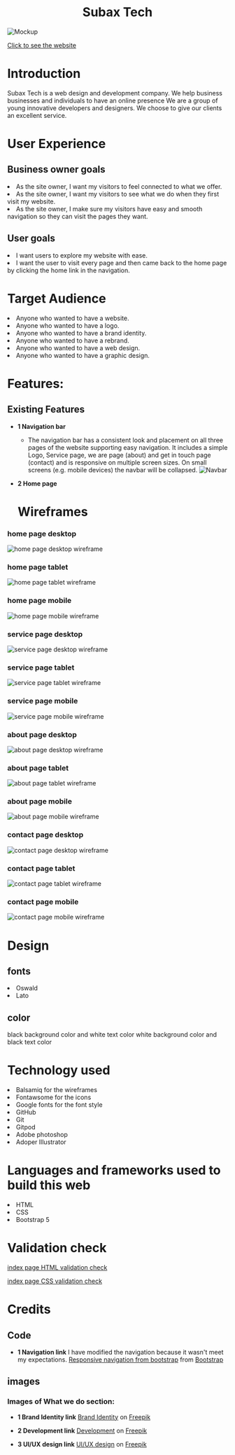 <h1 align="center">Subax Tech</h1>






![Mockup](assets/images/subaxtech-mockup1.png)


<a href="https://yasirwiifto.github.io/SubaxTech/" target="_blank"> Click to see the website</a>


# Introduction
Subax Tech is a web design and development company. We help business businesses and individuals to have an online presence 
We are a group of young innovative developers and designers.
We choose to give our clients an excellent service.

# User Experience
## Business owner goals
<li>As the site owner, I want my visitors to feel connected to what we offer.</li>
<li>As the site owner, I want my visitors to see what we do when they first visit my website.</li>
<li>As the site owner, I make sure my visitors have easy and smooth navigation so they can visit the pages they want.</li>

## User goals
<li>I want users to explore my website with ease.</li>
<li>I want the user to visit every page and then came back to the home page by clicking the home link in the navigation.</li>

# Target Audience
<li>Anyone who wanted to have a website.</li>
<li>Anyone who wanted to have a logo.</li>
<li>Anyone who wanted to have a brand identity.</li>
<li>Anyone who wanted to have a rebrand.</li>
<li>Anyone who wanted to have a web design.</li>
<li>Anyone who wanted to have a graphic design.</li>

# Features:
## Existing Features

-   __1 Navigation bar__

    - The navigation bar has a consistent look and placement on all three pages of the website supporting easy navigation.  It includes a simple Logo, Service page, we are page (about) and get in touch page (contact) and is responsive on multiple screen sizes.  On small screens (e.g. mobile devices) the navbar will be collapsed. 
      ![Navbar](/assets/images/nav.png)

-   __2 Home page__
    
    # Wireframes

### home page desktop
![home page desktop wireframe](assets/wireframes/home-page-desktop.png)
### home page tablet
![home page tablet wireframe](assets/wireframes/home-page-table.png)
### home page mobile
![home page mobile wireframe](assets/wireframes/home-page-mobile.png)


### service page desktop
![service page desktop wireframe](assets/wireframes/service-desktop.png)
### service page tablet
![service page tablet wireframe](assets/wireframes/service-tablet.png)
### service page mobile
![service page mobile wireframe](assets/wireframes/service-mobile.png)

### about page desktop
![about page desktop wireframe](assets/wireframes/about-desktop.png)
### about page tablet
![about page tablet wireframe](assets/wireframes/about-tablet.png)
### about page mobile
![about page mobile wireframe](assets/wireframes/about-mobile.png)

### contact page desktop
![contact page desktop wireframe](assets/wireframes/contact-desktop.png)
### contact page tablet
![contact page tablet wireframe](assets/wireframes/contact-tablet.png)
### contact page mobile
![contact page mobile wireframe](assets/wireframes/contact-mobile.png)

# Design

## fonts
 <li>Oswald</li>
 <li>Lato</li>

 ## color 
 black background color and white text color
white background color  and black text color

# Technology used
<li>Balsamiq for the wireframes</li>
<li>Fontawsome for the icons</li>
<li>Google fonts for the font style</li>
<li>GitHub</li>
<li>Git </li>
<li>Gitpod</li>
<li>Adobe photoshop </li>
<li>Adoper Illustrator </li>


 # Languages and frameworks used to build this web

   <li>HTML</li>
   <li>CSS</li>
   <li>Bootstrap 5</li>





   # Validation check

   <a href="https://validator.w3.org/nu/#textarea"> index page HTML validation check</a>

   <a href="https://jigsaw.w3.org/css-validator/validator">index page CSS validation check</a> 





# Credits

## Code



-   __1 Navigation link__
I have modified the navigation because it wasn't meet my expectations. <a href="https://getbootstrap.com/docs/5.0/components/navbar/"> Responsive navigation from bootstrap</a>
from <a href="https://getbootstrap.com/"> Bootstrap </a>

## images

 ### Images of What we do section: 

-   __1 Brand Identity link__
<a href="https://www.freepik.com/free-vector/branding-concept-landing-page_4660417.htm?query=brand%20identity">Brand Identity</a> on <a href=" https://www.freepik.com">Freepik</a>

-   __2 Development link__
<a href="https://www.freepik.com/free-vector/tiny-developers-programming-website-internet-platform-flat-vector-illustration-cartoon-programmers-near-screen-with-open-code-script-software-development-digital-technology-concept_10613714.htm#query=web%20development&position=4&from_view=keyword">Development</a> on <a href=" https://www.freepik.com">Freepik</a>

-   __3 UI/UX design link__
<a href="https://www.freepik.com/free-vector/content-structure-concept-illustration_13246584.htm?query=ui%20designer">UI/UX design</a> on <a href=" https://www.freepik.com">Freepik</a>